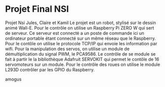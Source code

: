 # Projet Final NSI

Projet Nsi Jules, Claire et Kamil
Le projet est un robot, stylisé sur le dessin animé Wall-E. 
Pour le contrôle on utilise un Raspberry Pi ZERO W qui sert de serveur. Ce serveur est connecté a un poste de
commande ici un ordinateur portable étant connecté sur un même réseau que le Raspberry. Pour le contôle on utilise
le protocole TCP/IP qui envoie les information par wifi.
Pour la manipulation des servos, on utilise un module de démultiplication du signal PWM, le PCA9586. 
Le contrôle de se module se fait à partir le la bibliothèque Adafruit SERVOKIT qui permet le contôle de 16 servomoteurs sur un module.
Pour le contrôle des roues on utilise le module L293D contrôler par les GPIO du Raspberry.

amogus

